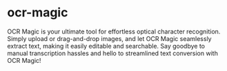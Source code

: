 # ocr-magic
OCR Magic is your ultimate tool for effortless optical character recognition. Simply upload or drag-and-drop images, and let OCR Magic seamlessly extract text, making it easily editable and searchable. Say goodbye to manual transcription hassles and hello to streamlined text conversion with OCR Magic!
